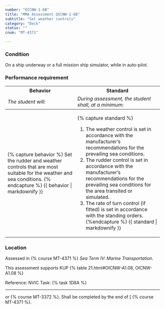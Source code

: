 ```yaml
---
number: "OICNW-1-6B"
title: "MMA Assessment OICNW-1-6B"
subtitle: "Set weather controls"
category: "Deck"
status: ""
cnum: "MT-4371"

---
```

### Condition

On a ship underway or a full mission ship simulator, while in auto-pilot.

### Performance requirement 

<table width='100%' class='Guidelines'>
 <thead>
 <tr>
     <th class='thirty'>Behavior</th>
     <th class='seventy'>Standard</th>
 </tr>
 <tr>
     <td><em>The student will:</em></td>
     <td><em>During assessment, the student shall, at a minimum:</em></td>
 </tr>
 </thead>
 <tbody>
 

<tr><td>

{% capture behavior %}
Set the rudder and weather controls that are most suitable for the weather and sea conditions.
{% endcapture %}
{{ behavior | markdownify }}

</td><td>

{% capture standard %}
1. The weather control is set in accordance with the manufacturer’s recommendations for the prevailing sea conditions.
2. The rudder control is set in accordance with the manufacturer’s recommendations for the prevailing sea conditions for the area transited or simulated.
3. The rate of turn control (if fitted) is set in accordance with the standing orders.
{%endcapture %}
{{ standard | markdownify }}

</td></tr>



 </tbody>
 </table>

### Location

Assessed in  {% course  MT-4371 %}  *Sea Term IV: Marine Transportation*.

This assessment supports KUP {% table 21.html#OICNW-A1.08, OICNW-A1.08 %}

Reference: NVIC Task: {% task 1D8A  %}

***

or  {% course MT-3372 %}. Shall be completed by the end of [ {% course MT-4371 %}.